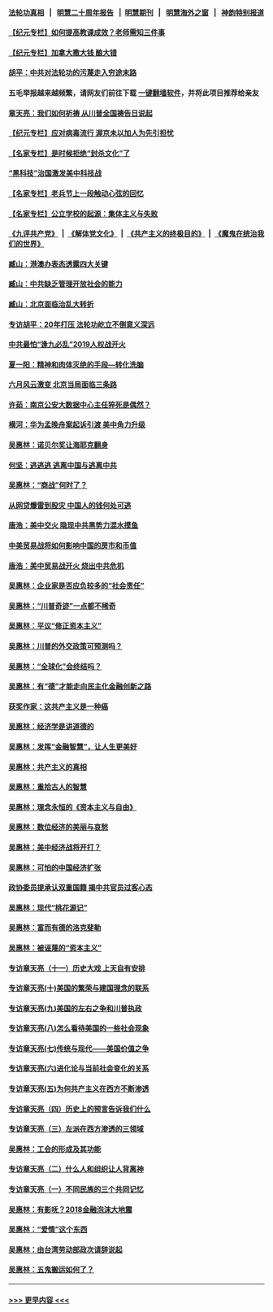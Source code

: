 #### [法轮功真相](https://github.com/gfw-breaker/truth/blob/master/README.md?t=0) &nbsp;&nbsp;|&nbsp;&nbsp; [明慧二十周年报告](https://github.com/gfw-breaker/mh-reports/blob/master/README.md?t=0) &nbsp;&nbsp;|&nbsp;&nbsp;[明慧期刊](https://github.com/gfw-breaker/mh-qikan) &nbsp;&nbsp;|&nbsp;&nbsp; [明慧海外之窗](https://github.com/gfw-breaker/mh-news/blob/master/README.md?t=0) &nbsp;&nbsp;|&nbsp;&nbsp; [神韵特别报道](https://github.com/gfw-breaker/mh-news/blob/master/shenyun.md?t=0)
#### [【纪元专栏】如何提高教课成效？老师需知三件事](../pages/nsc423/n12417848.md?t=06261501) 
#### [【纪元专栏】加拿大撒大钱 酿大错](../pages/nsc423/n12406564.md?t=06261501) 
#### [胡平：中共对法轮功的污蔑走入穷途末路](../pages/nsc423/n12266737.md?t=06261501) 
#### 五毛举报越来越频繁，请网友们前往下载 [一键翻墙软件](https://github.com/gfw-breaker/ssr-accounts)，并将此项目推荐给亲友
#### [章天亮：我们如何祈祷 从川普全国祷告日说起](../pages/nsc423/n11944627.md?t=06261501) 
#### [【纪元专栏】应对病毒流行 渥京未以加人为先引担忧](../pages/nsc423/n11875714.md?t=06261501) 
#### [【名家专栏】是时候拒绝“封杀文化”了](../pages/nsc423/n11814093.md?t=06261501) 
#### [“黑科技”治国激发美中科技战](../pages/nsc423/n11638056.md?t=06261501) 
#### [【名家专栏】老兵节上一段触动心弦的回忆](../pages/nsc423/n11646016.md?t=06261501) 
#### [【名家专栏】公立学校的起源：集体主义与失败](../pages/nsc423/n11601833.md?t=06261501) 
#### [《九评共产党》](https://github.com/begood0513/9ping.md/blob/master/README.md) &nbsp;|&nbsp; [《解体党文化》](../../../../jtdwh.md/blob/master/README.md)  &nbsp;|&nbsp; [《共产主义的终极目的》](../../../../gczydzjmd.md/blob/master/README.md) &nbsp;|&nbsp; [《魔鬼在统治我们的世界》](../../../../mgztzwmdsj.md/blob/master/README.md) 
#### [臧山：港澳办表态透露四大关键](../pages/nsc423/n11421628.md?t=06261501) 
#### [臧山：中共缺乏管理开放社会的能力](../pages/nsc423/n11407457.md?t=06261501) 
#### [臧山：北京面临治乱大转折](../pages/nsc423/n11406895.md?t=06261501) 
#### [专访胡平：20年打压 法轮功屹立不倒意义深远](../pages/nsc423/n11398800.md?t=06261501) 
#### [中共最怕“逢九必乱”2019人权战开火](../pages/nsc423/n11385248.md?t=06261501) 
#### [夏一阳：精神和肉体灭绝的手段—转化洗脑](../pages/nsc423/n11368250.md?t=06261501) 
#### [六月风云激变 北京当局面临三条路](../pages/nsc423/n11313668.md?t=06261501) 
#### [许茹：南京公安大数据中心主任猝死是偶然？](../pages/nsc423/n11064744.md?t=06261501) 
#### [横河：华为孟晚舟案起诉引渡 美中角力升级](../pages/nsc423/n11027230.md?t=06261501) 
#### [吴惠林：诺贝尔奖让海耶克翻身](../pages/nsc423/n10890049.md?t=06261501) 
#### [何坚：逃逃逃 逃离中国与逃离中共](../pages/nsc423/n10592891.md?t=06261501) 
#### [吴惠林：“商战”何时了？](../pages/nsc423/n10573558.md?t=06261501) 
#### [从网贷爆雷到股灾 中国人的钱何处可逃](../pages/nsc423/n10572800.md?t=06261501) 
#### [唐浩：美中交火 隐现中共黑势力混水摸鱼](../pages/nsc423/n10544040.md?t=06261501) 
#### [中美贸易战将如何影响中国的房市和币值](../pages/nsc423/n10543697.md?t=06261501) 
#### [唐浩：美中贸易战开火 烧出中共危机](../pages/nsc423/n10540126.md?t=06261501) 
#### [吴惠林：企业家是否应负较多的“社会责任”](../pages/nsc423/n10535022.md?t=06261501) 
#### [吴惠林：“川普奇迹”一点都不稀奇](../pages/nsc423/n10512808.md?t=06261501) 
#### [吴惠林：平议“修正资本主义”](../pages/nsc423/n10495724.md?t=06261501) 
#### [吴惠林：川普的外交政策可预测吗？](../pages/nsc423/n10462387.md?t=06261501) 
#### [吴惠林：“全球化”会终结吗？](../pages/nsc423/n10452838.md?t=06261501) 
#### [吴惠林：有“德”才能走向民主化金融创新之路](../pages/nsc423/n10432292.md?t=06261501) 
#### [获奖作家：这共产主义是一种癌](../pages/nsc423/n10431541.md?t=06261501) 
#### [吴惠林：经济学是讲道德的](../pages/nsc423/n10398014.md?t=06261501) 
#### [吴惠林：发挥“金融智慧”，让人生更美好](../pages/nsc423/n10375019.md?t=06261501) 
#### [吴惠林：共产主义的真相](../pages/nsc423/n10351394.md?t=06261501) 
#### [吴惠林：重拾古人的智慧](../pages/nsc423/n10337691.md?t=06261501) 
#### [吴惠林：理念永恒的《资本主义与自由》](../pages/nsc423/n10316274.md?t=06261501) 
#### [吴惠林：数位经济的美丽与哀愁](../pages/nsc423/n10292946.md?t=06261501) 
#### [吴惠林：美中经济战将开打？](../pages/nsc423/n10258825.md?t=06261501) 
#### [吴惠林：可怕的中国经济扩张](../pages/nsc423/n10219147.md?t=06261501) 
#### [政协委员提承认双重国籍 揭中共官员过客心态](../pages/nsc423/n10208809.md?t=06261501) 
#### [吴惠林：现代“桃花源记”](../pages/nsc423/n10185234.md?t=06261501) 
#### [吴惠林：富而有德的洛克斐勒](../pages/nsc423/n10142264.md?t=06261501) 
#### [吴惠林：被诬蔑的“资本主义”](../pages/nsc423/n10124816.md?t=06261501) 
#### [专访章天亮（十一）历史大戏 上天自有安排](../pages/nsc423/n10094905.md?t=06261501) 
#### [专访章天亮(十)美国的繁荣与建国理念的联系](../pages/nsc423/n10094899.md?t=06261501) 
#### [专访章天亮(九)美国的左右之争和川普执政](../pages/nsc423/n10094889.md?t=06261501) 
#### [专访章天亮(八)怎么看待美国的一些社会现象](../pages/nsc423/n10094857.md?t=06261501) 
#### [专访章天亮(七)传统与现代——美国价值之争](../pages/nsc423/n10093140.md?t=06261501) 
#### [专访章天亮(六)进化论与当前社会变化的关系](../pages/nsc423/n10092036.md?t=06261501) 
#### [专访章天亮(五)为何共产主义在西方不断渗透](../pages/nsc423/n10083620.md?t=06261501) 
#### [专访章天亮（四）历史上的预言告诉我们什么](../pages/nsc423/n10083606.md?t=06261501) 
#### [专访章天亮（三）左派在西方渗透的三领域](../pages/nsc423/n10081115.md?t=06261501) 
#### [吴惠林：工会的形成及其功能](../pages/nsc423/n10080633.md?t=06261501) 
#### [专访章天亮（二）什么人和组织让人背离神](../pages/nsc423/n10076637.md?t=06261501) 
#### [专访章天亮（一）不同民族的三个共同记忆](../pages/nsc423/n10074188.md?t=06261501) 
#### [吴惠林：有影呒？2018金融泡沫大地震](../pages/nsc423/n10040534.md?t=06261501) 
#### [吴惠林：“爱情”这个东西](../pages/nsc423/n10019423.md?t=06261501) 
#### [吴惠林：由台湾劳动部政次请辞说起](../pages/nsc423/n9979679.md?t=06261501) 
#### [吴惠林：五鬼搬运如何了？](../pages/nsc423/n9925338.md?t=06261501) 

----
#### [ >>> 更早内容 <<< ](../indexes/nsc423-earlier.md)
